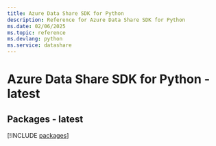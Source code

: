 ```yaml
---
title: Azure Data Share SDK for Python
description: Reference for Azure Data Share SDK for Python
ms.date: 02/06/2025
ms.topic: reference
ms.devlang: python
ms.service: datashare
---
```

# Azure Data Share SDK for Python - latest
## Packages - latest
[!INCLUDE [packages](data-share-index.md)]